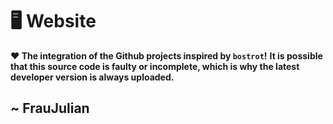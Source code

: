 # 🖥️ Website

**❤️ The integration of the Github projects inspired by `bostrot`!**
**It is possible that this source code is faulty or incomplete, which is why the latest developer version is always uploaded.**

## ~ FrauJulian
